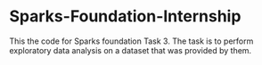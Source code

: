 # Sparks-Foundation-Internship
This the code for Sparks foundation Task 3. The task is to perform exploratory data analysis on a dataset that was provided by them.
